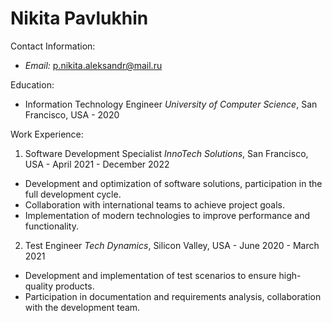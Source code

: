 # Nikita Pavlukhin

Contact Information:
- *Email:* p.nikita.aleksandr@mail.ru

Education:
- Information Technology Engineer
  *University of Computer Science*, San Francisco, USA - 2020

Work Experience:

1. Software Development Specialist
*InnoTech Solutions*, San Francisco, USA - April 2021 - December 2022
- Development and optimization of software solutions, participation in the full development cycle.
- Collaboration with international teams to achieve project goals.
- Implementation of modern technologies to improve performance and functionality.

2. Test Engineer
*Tech Dynamics*, Silicon Valley, USA - June 2020 - March 2021
- Development and implementation of test scenarios to ensure high-quality products.
- Participation in documentation and requirements analysis, collaboration with the development team.